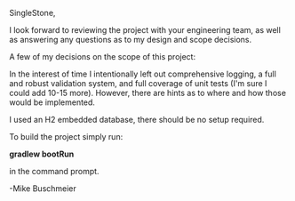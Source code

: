 SingleStone, 

I look forward to reviewing the project with your engineering team, as well as answering any questions as to my design and scope decisions.

A few of my decisions on the scope of this project:

In the interest of time I intentionally left out comprehensive logging, a full and robust validation system, and full coverage of unit tests (I'm sure I could add 10-15 more). However, there are hints as to where and how those would be implemented.

I used an H2 embedded database, there should be no setup required.

To build the project simply run:

<b>gradlew bootRun</b>

in the command prompt.

-Mike Buschmeier
